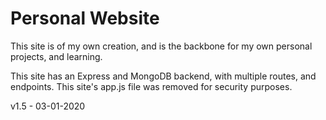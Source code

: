 # Personal Website
This site is of my own creation, and is the backbone for my own personal projects, and learning.

This site has an Express and MongoDB backend, with multiple routes, and endpoints.
This site's app.js file was removed for security purposes.

v1.5 - 03-01-2020